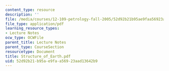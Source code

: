 ```yaml
---
content_type: resource
description: ''
file: /media/courses/12-109-petrology-fall-2005/52d92b21b95ae9faa56923aad13642b9_Structure_of_Earth.pdf
file_type: application/pdf
learning_resource_types:
- Lecture Notes
ocw_type: OCWFile
parent_title: Lecture Notes
parent_type: CourseSection
resourcetype: Document
title: Structure_of_Earth.pdf
uid: 52d92b21-b95a-e9fa-a569-23aad13642b9
---
```


